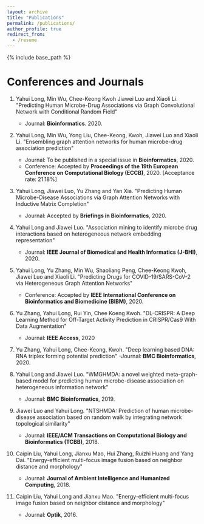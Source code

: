 ```yaml
---
layout: archive
title: "Publications"
permalink: /publications/
author_profile: true
redirect_from:
  - /resume
---
```


{% include base_path %}

Conferences and Journals
======
1. Yahui Long, Min Wu, Chee-Keong Kwoh Jiawei Luo and Xiaoli Li. "Predicting Human Microbe-Drug Associations via Graph Convolutional Network with Conditional Random Field"
   - Journal: **Bioinformatics**. 2020.
2. Yahui Long, Min Wu, Yong Liu, Chee-Keong, Kwoh, Jiawei Luo and Xiaoli Li. "Ensembling graph attention networks for human microbe-drug association prediction"
   - Journal: To be published in a special issue in **Bioinformatics**, 2020.
   - Conference: Accepted by **Proceedings of the 19th European Conference on Computational Biology (ECCB)**, 2020. [Acceptance rate: 21.18%]
3. Yahui Long, Jiawei Luo, Yu Zhang and Yan Xia. "Predicting Human Microbe-Disease Associations via Graph Attention Networks with Inductive Matrix Completion"
   - Journal: Accepted by **Briefings in Bioinformatics**, 2020.
4. Yahui Long and Jiawei Luo. "Association mining to identify microbe drug interactions based on heterogeneous network embedding representation" 
   - Journal: **IEEE Journal of Biomedical and Health Informatics (J-BHI)**, 2020.
5. Yahui Long, Yu Zhang, Min Wu, Shaoliang Peng, Chee-Keong Kwoh, Jiawei Luo and Xiaoli Li. "Predicting Drugs for COVID-19/SARS-CoV-2 via Heterogeneous Graph Attention Networks"
   - Conference: Accepted by **IEEE International Conference on Bioinformatics and Biomedicine (BIBM)**, 2020.   
6. Yu Zhang, Yahui Long, Rui Yin, Chee Koeng Kwoh. "DL-CRISPR: A Deep Learning Method for Off-Target Activity Prediction in CRISPR/Cas9 With Data Augmentation"
   - Journal: **IEEE Access**, 2020
7. Yu Zhang, Yahui Long, Chee-Keong, Kwoh. "Deep learning based DNA: RNA triplex forming potential prediction"
   -Journal: **BMC Bioinformatics**, 2020. 

8. Yahui Long and Jiawei Luo. "WMGHMDA: a novel weighted meta-graph-based model for predicting human microbe-disease association on heterogeneous information network"   
   - Journal: **BMC Bioinformatics**, 2019.
9. Jiawei Luo and Yahui Long. "NTSHMDA: Prediction of human microbe-disease association based on random walk by integrating network topological similarity"
   - Journal: **IEEE/ACM Transactions on Computational Biology and Bioinformatics (TCBB)**, 2018.
10. Caipin Liu, Yahui Long, Jianxu Mao, Hui Zhang, Ruizhi Huang and Yang Dai. "Energy-efficient multi-focus image fusion based on neighbor distance and morphology"
    - Journal: **Journal of Ambient Intelligence and Humanized Computing**, 2018.
11. Caipin Liu, Yahui Long and Jianxu Mao. "Energy-efficient multi-focus image fusion based on neighbor distance and morphology"
    - Journal: **Optik**, 2016.   

  
  

 









